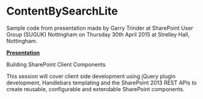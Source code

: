 # ContentBySearchLite

Sample code from presentation made by Garry Trinder at SharePoint User Group (SUGUK) Nottingham on Thursday 30th April 2015 at Strelley Hall, Nottingham.

[**Presentation**](https://github.com/garrytrinder/ContentBySearchLite/blob/master/Presentation/BuildingClientSideSharePointComponents.pptx)

Building SharePoint Client Components

This session will cover client side development using jQuery plugin development, Handlebars templating and the SharePoint 2013 REST APIs to create reusable, configurable and extendable SharePoint components.
